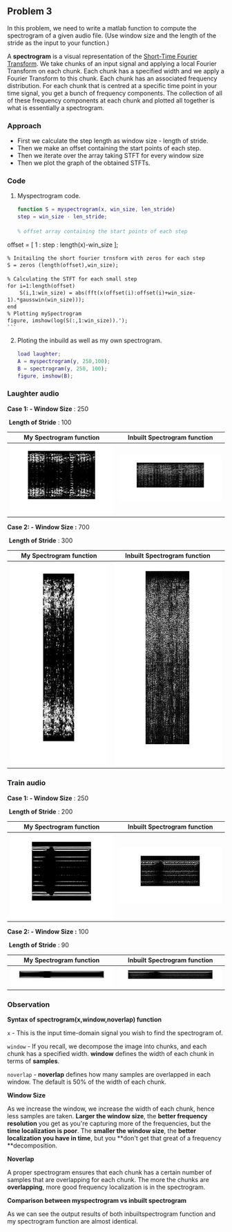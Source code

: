 ## Problem 3

In this problem, we need to write a matlab function to compute the spectrogram of a given audio file. (Use window size and the length of the stride as the input to your function.)

A **spectrogram** is a visual representation of the [Short-Time Fourier Transform](http://en.wikipedia.org/wiki/Short-time_Fourier_transform).   We take chunks of an input signal and applying a local  Fourier Transform on each chunk.  Each chunk has a specified width and we apply a Fourier Transform to this chunk. Each chunk has an associated frequency distribution.  For each chunk that is centred at a specific time point in your time signal, you get a bunch of frequency components.  The collection of all of these frequency components at each chunk and plotted all together is what is essentially a spectrogram. 

### Approach

- First we calculate the step length as window size - length of stride.
- Then we make an offset containing the start points of each step.
- Then we iterate over the array taking STFT for every window size
- Then we plot the graph of the obtained STFTs.

### Code

1. Myspectrogram code.

    ```matlab
    function S = myspectrogram(x, win_size, len_stride)
    step = win_size - len_stride;
    
    % offset array containing the start points of each step
offset = [ 1 : step : length(x)-win_size ];
    
    % Initailing the short fourier trnsform with zeros for each step
    S = zeros (length(offset),win_size);

    % Calculating the STFT for each small step
    for i=1:length(offset)
        S(i,1:win_size) = abs(fft(x(offset(i):offset(i)+win_size-1).*gausswin(win_size)));
    end
    % Plotting mySpectrogram
    figure, imshow(log(S(:,1:win_size)).');
    ```

2. Ploting the inbuild as well as my own spectrogram.

   ```matlab
   load laughter;
   A = myspectrogram(y, 250,100);
   B = spectrogram(y, 250, 100);
   figure, imshow(B);
   ```

### Laughter audio

**Case 1: - Window Size** : 250

​		**Length of Stride** : 100

| My Spectrogram function | Inbuilt Spectrogram function |
| ---- | ---- |
|   ![](images/Img1_myspec.jpg)   | ![](images/Img1_inbuilt.jpg)     |


**Case 2: - Window Size :** 700

​		**Length of Stride** : 300

| My Spectrogram function | Inbuilt Spectrogram function |
| ---- | ---- |
|   ![](images/Img2_myspec.jpg)   | ![](images/Img2_inbuilt.jpg)     |

### Train audio

**Case 1: - Window Size** : 250

​		**Length of Stride** : 200

| My Spectrogram function | Inbuilt Spectrogram function |
| ---- | ---- |
|   ![](images/Img3_myspec.jpg)   | ![](images/Img3_inbuilt.jpg)     |


**Case 2: - Window Size :** 100

​		**Length of Stride** : 90

| My Spectrogram function | Inbuilt Spectrogram function |
| ---- | ---- |
|   ![](images/Img4_myspec.jpg)   | ![](images/Img4_inbuilt.jpg)     |

### Observation

**Syntax of spectrogram(x,window,noverlap) function**

`x` - This is the input time-domain signal you wish to find the spectrogram of.  

`window` - If you recall, we decompose the image into chunks, and each chunk has a specified width.  **window** defines the width of each chunk in terms of **samples**.

`noverlap` -  **noverlap** defines how many samples are overlapped in each window.  The default is 50% of the width of each chunk.

**Window Size**

As we increase the window, we increase the width of each chunk, hence less samples are taken. **Larger the window size**, the **better frequency resolution** you get as you're capturing more of the frequencies, but the **time localization is poor**. The **smaller the window size**, the **better localization you have in time**, but you **don't get that great of a frequency **decomposition.

**Noverlap**

A proper spectrogram ensures that each chunk has a certain number of samples that are overlapping for each chunk. The more the chunks are **overlapping**, more  good frequency localization is in the spectrogram.

**Comparison between myspectrogram vs inbuilt spectrogram** 

As we can see the output results of both inbuiltspectrogram function and my spectrogram function are almost identical.